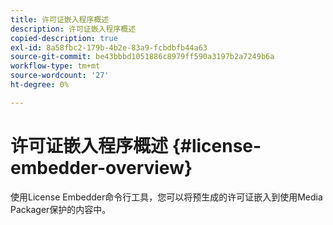 ```yaml
---
title: 许可证嵌入程序概述
description: 许可证嵌入程序概述
copied-description: true
exl-id: 8a58fbc2-179b-4b2e-83a9-fcbdbfb44a63
source-git-commit: be43bbbd1051886c8979ff590a3197b2a7249b6a
workflow-type: tm+mt
source-wordcount: '27'
ht-degree: 0%

---
```


# 许可证嵌入程序概述 {#license-embedder-overview}

使用License Embedder命令行工具，您可以将预生成的许可证嵌入到使用Media Packager保护的内容中。
